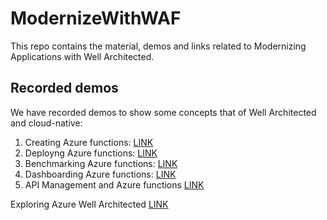 # ModernizeWithWAF
This repo contains the material, demos and links related to Modernizing Applications with Well Architected.

## Recorded demos
We have recorded demos to show some concepts that of Well Architected and cloud-native:
1. Creating Azure functions: [LINK](https://www.youtube.com/watch?v=Ut7HWUmlM3o)
2. Deployng Azure functions: [LINK](https://www.youtube.com/watch?v=-W2utG3CCrs)
3.  Benchmarking Azure functions: [LINK](https://www.youtube.com/watch?v=UrTMaHubH3c)
4. Dashboarding Azure functions: [LINK](https://www.youtube.com/watch?v=TfLEDcfhcws)
5. API Management and Azure functions [LINK](https://www.youtube.com/watch?v=iI9rPie8KCw)

Exploring Azure Well Architected [LINK](https://www.youtube.com/watch?v=YO-rgs-nIQM)
